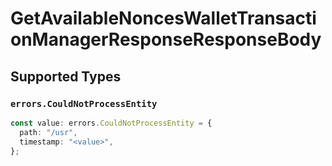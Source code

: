 # GetAvailableNoncesWalletTransactionManagerResponseResponseBody


## Supported Types

### `errors.CouldNotProcessEntity`

```typescript
const value: errors.CouldNotProcessEntity = {
  path: "/usr",
  timestamp: "<value>",
};
```

